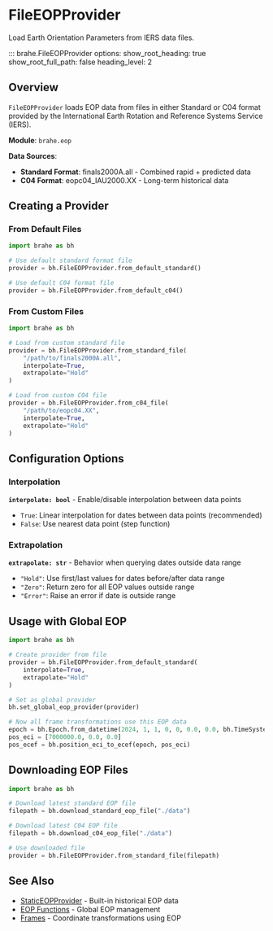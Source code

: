 # FileEOPProvider

Load Earth Orientation Parameters from IERS data files.

::: brahe.FileEOPProvider
    options:
      show_root_heading: true
      show_root_full_path: false
      heading_level: 2

## Overview

`FileEOPProvider` loads EOP data from files in either Standard or C04 format provided by the International Earth Rotation and Reference Systems Service (IERS).

**Module**: `brahe.eop`

**Data Sources**:
- **Standard Format**: finals2000A.all - Combined rapid + predicted data
- **C04 Format**: eopc04_IAU2000.XX - Long-term historical data

## Creating a Provider

### From Default Files

```python
import brahe as bh

# Use default standard format file
provider = bh.FileEOPProvider.from_default_standard()

# Use default C04 format file
provider = bh.FileEOPProvider.from_default_c04()
```

### From Custom Files

```python
import brahe as bh

# Load from custom standard file
provider = bh.FileEOPProvider.from_standard_file(
    "/path/to/finals2000A.all",
    interpolate=True,
    extrapolate="Hold"
)

# Load from custom C04 file
provider = bh.FileEOPProvider.from_c04_file(
    "/path/to/eopc04.XX",
    interpolate=True,
    extrapolate="Hold"
)
```

## Configuration Options

### Interpolation

**`interpolate: bool`** - Enable/disable interpolation between data points

- `True`: Linear interpolation for dates between data points (recommended)
- `False`: Use nearest data point (step function)

### Extrapolation

**`extrapolate: str`** - Behavior when querying dates outside data range

- `"Hold"`: Use first/last values for dates before/after data range
- `"Zero"`: Return zero for all EOP values outside range
- `"Error"`: Raise an error if date is outside range

## Usage with Global EOP

```python
import brahe as bh

# Create provider from file
provider = bh.FileEOPProvider.from_default_standard(
    interpolate=True,
    extrapolate="Hold"
)

# Set as global provider
bh.set_global_eop_provider(provider)

# Now all frame transformations use this EOP data
epoch = bh.Epoch.from_datetime(2024, 1, 1, 0, 0, 0.0, 0.0, bh.TimeSystem.UTC)
pos_eci = [7000000.0, 0.0, 0.0]
pos_ecef = bh.position_eci_to_ecef(epoch, pos_eci)
```

## Downloading EOP Files

```python
import brahe as bh

# Download latest standard EOP file
filepath = bh.download_standard_eop_file("./data")

# Download latest C04 EOP file
filepath = bh.download_c04_eop_file("./data")

# Use downloaded file
provider = bh.FileEOPProvider.from_standard_file(filepath)
```

## See Also

- [StaticEOPProvider](static_provider.md) - Built-in historical EOP data
- [EOP Functions](functions.md) - Global EOP management
- [Frames](../frames.md) - Coordinate transformations using EOP
